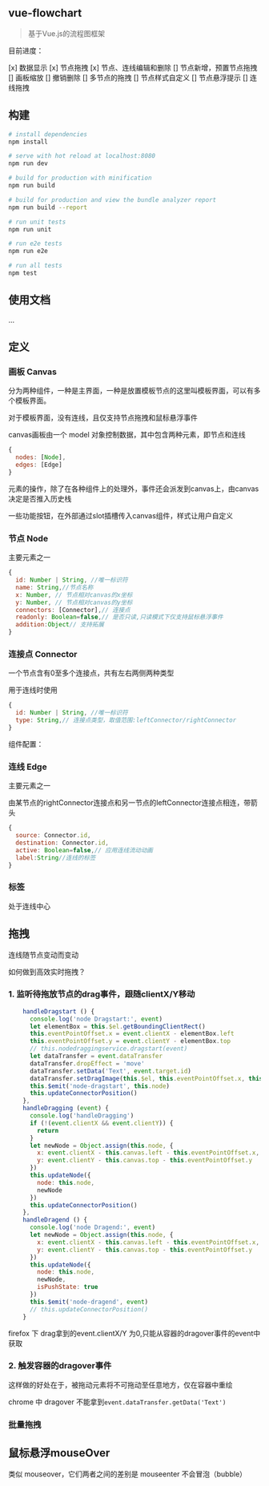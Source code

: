 ## vue-flowchart

> 基于Vue.js的流程图框架

目前进度：

[x] 数据显示
[x] 节点拖拽
[x] 节点、连线编辑和删除
[] 节点新增，预置节点拖拽
[] 画板缩放
[] 撤销删除
[] 多节点的拖拽
[] 节点样式自定义
[] 节点悬浮提示
[] 连线拖拽

## 构建

``` bash
# install dependencies
npm install

# serve with hot reload at localhost:8080
npm run dev

# build for production with minification
npm run build

# build for production and view the bundle analyzer report
npm run build --report

# run unit tests
npm run unit

# run e2e tests
npm run e2e

# run all tests
npm test
```
## 使用文档

...

## 定义

### 画板 Canvas

分为两种组件，一种是主界面，一种是放置模板节点的这里叫模板界面，可以有多个模板界面。

对于模板界面，没有连线，且仅支持节点拖拽和鼠标悬浮事件

canvas画板由一个 model 对象控制数据，其中包含两种元素，即节点和连线

```javascript
{
  nodes: [Node],
  edges: [Edge]
}
```

元素的操作，除了在各种组件上的处理外，事件还会派发到canvas上，由canvas决定是否推入历史栈

一些功能按钮，在外部通过slot插槽传入canvas组件，样式让用户自定义

### 节点 Node

主要元素之一

```js
{
  id: Number | String, //唯一标识符
  name: String,//节点名称
  x: Number, // 节点相对canvas的x坐标
  y: Number, // 节点相对canvas的y坐标
  connectors: [Connector],// 连接点
  readonly: Boolean=false,// 是否只读,只读模式下仅支持鼠标悬浮事件
  addition:Object// 支持拓展
}
```

### 连接点 Connector

一个节点含有0至多个连接点，共有左右两侧两种类型

用于连线时使用

```javascript
{
  id: Number | String, //唯一标识符
  type: String,// 连接点类型，取值范围:leftConnector/rightConnector
}
```

组件配置：


### 连线 Edge

主要元素之一

由某节点的rightConnector连接点和另一节点的leftConnector连接点相连，带箭头

```javascript
{
  source: Connector.id,
  destination: Connector.id,
  active: Boolean=false,// 应用连线流动动画
  label:String//连线的标签
}
```

### 标签 

处于连线中心


## 拖拽

连线随节点变动而变动

如何做到高效实时拖拽？

### 1. 监听待拖放节点的drag事件，跟随clientX/Y移动

```js
    handleDragstart () {
      console.log('node Dragstart:', event)
      let elementBox = this.$el.getBoundingClientRect()
      this.eventPointOffset.x = event.clientX - elementBox.left
      this.eventPointOffset.y = event.clientY - elementBox.top
      // this.nodedraggingservice.dragstart(event)
      let dataTransfer = event.dataTransfer
      dataTransfer.dropEffect = 'move'
      dataTransfer.setData('Text', event.target.id)
      dataTransfer.setDragImage(this.$el, this.eventPointOffset.x, this.eventPointOffset.y)
      this.$emit('node-dragstart', this.node)
      this.updateConnectorPosition()
    },
    handleDragging (event) {
      console.log('handleDragging')
      if (!(event.clientX && event.clientY)) {
        return
      }
      let newNode = Object.assign(this.node, {
        x: event.clientX - this.canvas.left - this.eventPointOffset.x,
        y: event.clientY - this.canvas.top - this.eventPointOffset.y
      })
      this.updateNode({
        node: this.node,
        newNode
      })
      this.updateConnectorPosition()
    },
    handleDragend () {
      console.log('node Dragend:', event)
      let newNode = Object.assign(this.node, {
        x: event.clientX - this.canvas.left - this.eventPointOffset.x,
        y: event.clientY - this.canvas.top - this.eventPointOffset.y
      })
      this.updateNode({
        node: this.node,
        newNode,
        isPushState: true
      })
      this.$emit('node-dragend', event)
      // this.updateConnectorPosition()
    }
```
firefox 下 drag拿到的event.clientX/Y 为0,只能从容器的dragover事件的event中获取

### 2. 触发容器的dragover事件

这样做的好处在于，被拖动元素将不可拖动至任意地方，仅在容器中重绘 

chrome 中 dragover 不能拿到`event.dataTransfer.getData('Text')`

### 批量拖拽

## 鼠标悬浮mouseOver

类似 mouseover，它们两者之间的差别是 mouseenter 不会冒泡（bubble）